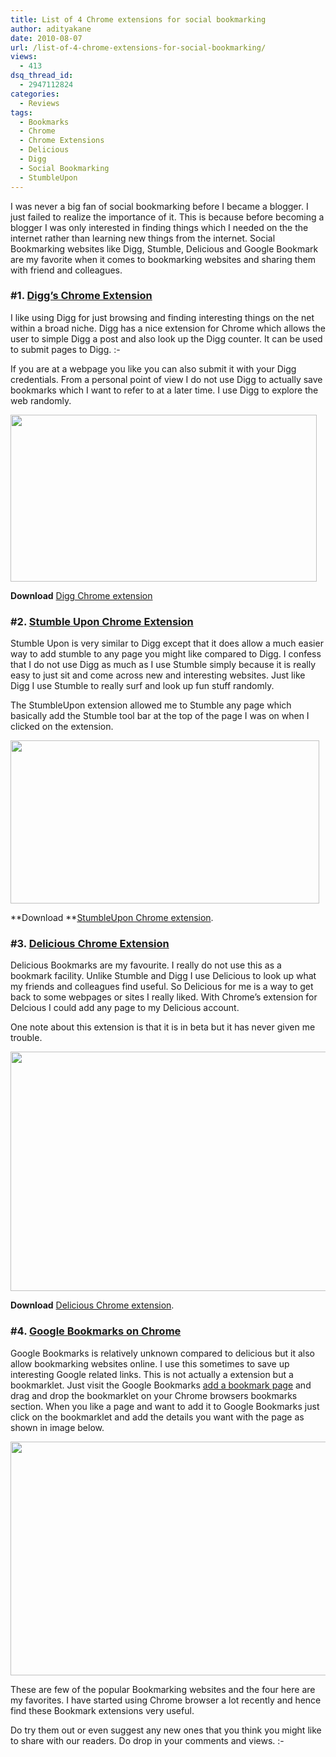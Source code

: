 ```yaml
---
title: List of 4 Chrome extensions for social bookmarking
author: adityakane
date: 2010-08-07
url: /list-of-4-chrome-extensions-for-social-bookmarking/
views:
  - 413
dsq_thread_id:
  - 2947112824
categories:
  - Reviews
tags:
  - Bookmarks
  - Chrome
  - Chrome Extensions
  - Delicious
  - Digg
  - Social Bookmarking
  - StumbleUpon
---
```

I was never a big fan of social bookmarking before I became a blogger. I just failed to realize the importance of it. This is because before becoming a blogger I was only interested in finding things which I needed on the the internet rather than learning new things from the internet. Social Bookmarking websites like Digg, Stumble, Delicious and Google Bookmark are my favorite when it comes to bookmarking websites and sharing them with friend and colleagues.

### #1. <a href="https://chrome.google.com/extensions/detail/nphjpicjdnignjenbhkimpjjkpbidohb?hl=en" onclick="_gaq.push(['_trackEvent', 'outbound-article', 'https://chrome.google.com/extensions/detail/nphjpicjdnignjenbhkimpjjkpbidohb?hl=en', 'Digg&#8217;s Chrome Extension']);" >Digg&#8217;s Chrome Extension</a>

I like using Digg for just browsing and finding interesting things on the net within a broad niche. Digg has a nice extension for Chrome which allows the user to simple Digg a post and also look up the Digg counter. It can be used to submit pages to Digg. <img src="http://devilsworkshop.org/wp-includes/images/smilies/simple-smile.png" alt=":-)" class="wp-smiley" style="height: 1em; max-height: 1em;" />

If you are at a webpage you like you can also submit it with your Digg credentials. From a personal point of view I do not use Digg to actually save bookmarks which I want to refer to at a later time. I use Digg to explore the web randomly.

<a rel="attachment wp-att-29132" href="http://devilsworkshop.org/list-of-4-chrome-extensions-for-social-bookmarking/digg_chrome_extension/"><img class="size-full wp-image-29132 alignnone" title="Digg_chrome_extension" src="http://cdn.devilsworkshop.org/files/2010/08/Digg_chrome_extension.png" alt="" width="490" height="267" /></a>

**Download** <a href="https://chrome.google.com/extensions/detail/nphjpicjdnignjenbhkimpjjkpbidohb?hl=en" onclick="_gaq.push(['_trackEvent', 'outbound-article', 'https://chrome.google.com/extensions/detail/nphjpicjdnignjenbhkimpjjkpbidohb?hl=en', 'Digg Chrome extension']);" >Digg Chrome extension</a>

### #2. <a href="https://chrome.google.com/extensions/detail/kcahibnffhnnjcedflmchmokndkjnhpg?hl=en" onclick="_gaq.push(['_trackEvent', 'outbound-article', 'https://chrome.google.com/extensions/detail/kcahibnffhnnjcedflmchmokndkjnhpg?hl=en', 'Stumble Upon Chrome Extension']);" >Stumble Upon Chrome Extension</a>

Stumble Upon is very similar to Digg except that it does allow a much easier way to add stumble to any page you might like compared to Digg. I confess that I do not use Digg as much as I use Stumble simply because it is really easy to just sit and come across new and interesting websites. Just like Digg I use Stumble to really surf and look up fun stuff randomly.

The StumbleUpon extension allowed me to Stumble any page which basically add the Stumble tool bar at the top of the page I was on when I clicked on the extension.

<a rel="attachment wp-att-29133" href="http://devilsworkshop.org/list-of-4-chrome-extensions-for-social-bookmarking/stumble_chrome_extension/"><img class="alignnone size-full wp-image-29133" title="Stumble_chrome_extension" src="http://cdn.devilsworkshop.org/files/2010/08/Stumble_chrome_extension.png" alt="" width="494" height="261" /></a>

**Download **<a href="https://chrome.google.com/extensions/detail/nphjpicjdnignjenbhkimpjjkpbidohb?hl=en" onclick="_gaq.push(['_trackEvent', 'outbound-article', 'https://chrome.google.com/extensions/detail/nphjpicjdnignjenbhkimpjjkpbidohb?hl=en', 'StumbleUpon Chrome extension']);" >StumbleUpon Chrome extension</a>.

### #3. <a href="https://chrome.google.com/extensions/detail/lnejbeiilmbliffhdepeobjemekgdnok" onclick="_gaq.push(['_trackEvent', 'outbound-article', 'https://chrome.google.com/extensions/detail/lnejbeiilmbliffhdepeobjemekgdnok', 'Delicious Chrome Extension']);" >Delicious Chrome Extension</a>

Delicious Bookmarks are my favourite. I really do not use this as a bookmark facility. Unlike Stumble and Digg I use Delicious to look up what my friends and colleagues find useful. So Delicious for me is a way to get back to some webpages or sites I really liked. With Chrome’s extension for Delcious I could add any page to my Delicious account.

One note about this extension is that it is in beta but it has never given me trouble.

<a rel="attachment wp-att-29134" href="http://devilsworkshop.org/list-of-4-chrome-extensions-for-social-bookmarking/delicious_chrome_extension/"><img class="alignnone size-full wp-image-29134" title="delicious_chrome_extension" src="http://cdn.devilsworkshop.org/files/2010/08/delicious_chrome_extension.png" alt="" width="521" height="383" /></a>

**Download** <a href="https://chrome.google.com/extensions/detail/lnejbeiilmbliffhdepeobjemekgdnok" onclick="_gaq.push(['_trackEvent', 'outbound-article', 'https://chrome.google.com/extensions/detail/lnejbeiilmbliffhdepeobjemekgdnok', 'Delicious Chrome extension']);" >Delicious Chrome extension</a>.

### #4. <a href="https://www.google.com/bookmarks/l#!view=bookmarks&op=add" onclick="_gaq.push(['_trackEvent', 'outbound-article', 'https://www.google.com/bookmarks/l#!view=bookmarks&op=add', 'Google Bookmarks on Chrome']);" >Google Bookmarks on Chrome</a>

Google Bookmarks is relatively unknown compared to delicious but it also allow bookmarking websites online. I use this sometimes to save up interesting Google related links. This is not actually a extension but a bookmarklet. Just visit the Google Bookmarks <a href="https://www.google.com/bookmarks/l#!view=bookmarks&op=add" onclick="_gaq.push(['_trackEvent', 'outbound-article', 'https://www.google.com/bookmarks/l#!view=bookmarks&op=add', 'add a bookmark page']);" >add a bookmark page</a> and drag and drop the bookmarklet on your Chrome browsers bookmarks section. When you like a page and want to add it to Google Bookmarks just click on the bookmarklet and add the details you want with the page as shown in image below.

<a rel="attachment wp-att-29135" href="http://devilsworkshop.org/list-of-4-chrome-extensions-for-social-bookmarking/google_bookmarks_chrome/"><img class="alignnone size-full wp-image-29135" title="Google_bookmarks_Chrome" src="http://cdn.devilsworkshop.org/files/2010/08/Google_bookmarks_Chrome.png" alt="" width="511" height="374" /></a>

These are few of the popular Bookmarking websites and the four here are my favorites. I have started using Chrome browser a lot recently and hence find these Bookmark extensions very useful.

Do try them out or even suggest any new ones that you think you might like to share with our readers. Do drop in your comments and views. <img src="http://devilsworkshop.org/wp-includes/images/smilies/simple-smile.png" alt=":-)" class="wp-smiley" style="height: 1em; max-height: 1em;" />
